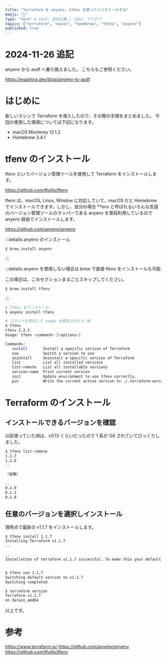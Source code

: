 ```yaml
---
title: "Terraform を anyenv, tfenv を使ってインストールする"
emoji: "👋"
type: "tech" # tech: 技術記事 / idea: アイデア
topics: ["terraform", "macos", "homebrew", "tfenv", "anyenv"]
published: true
---
```


# 2024-11-26 追記

anyenv から asdf へ乗り換えました。
こちらもご参照ください。

https://egashira.dev/blog/anyenv-to-asdf

# はじめに

新しいマシンで Terraform を導入したので、その際の手順をまとめました。
今回の使用した環境については下記になります。

- macOS Monterey 12.1.2
- Homebrew 3.4.1

# tfenv のインストール

tfenv というバージョン管理ツールを使用して Terraform をインストールします。

https://github.com/tfutils/tfenv

tfenv は、macOS, Linux, Window に対応していて、macOS だと Homebrew でインストールできます。しかし、自分の場合 **env と呼ばれるいろんな言語のバージョン管理ツールのラッパーである anyenv を普段利用しているので anyenv 経由でインストールします。

https://github.com/anyenv/anyenv

:::details anyenv のインストール

```sh
$ brew install anyenv
```
:::

:::details anyenv を使用しない場合は brew で直接 tfenv をインストールも可能

この場合は、このセクションまるごとスキップしてください。

```sh
$ brew install tfenv
```

:::

```sh
# tfenv をインストール
$ anyenv install tfenv

# コマンドを実行して usage が表示されたら OK
$ tfenv
tfenv 2.2.3
Usage: tfenv <command> [<options>]

Commands:
   install       Install a specific version of Terraform
   use           Switch a version to use
   uninstall     Uninstall a specific version of Terraform
   list          List all installed versions
   list-remote   List all installable versions
   version-name  Print current version
   init          Update environment to use tfenv correctly.
   pin           Write the current active version to ./.terraform-version
```

# Terraform のインストール


## インストールできるバージョンを確認

以前使っていた頃は、v0.13 くらいだったので 1 系が GA されていてびっくりしました。

```sh
$ tfenv list-remote
1.1.7
1.1.6
..

（省略）

..
0.2.0
0.1.1
0.1.0
```

## 任意のバージョンを選択しインストール

現時点で最新の v1.1.7 をインストールします。

```sh
$ tfenv install 1.1.7
Installing Terraform v1.1.7
..

..
Installation of terraform v1.1.7 successful. To make this your default version, run 'tfenv use 1.1.7'


$ tfenv use 1.1.7
Switching default version to v1.1.7
Switching completed

$ terraform version
Terraform v1.1.7
on darwin_amd64
```

以上です。

# 参考

https://www.terraform.io/
https://github.com/anyenv/anyenv
https://github.com/tfutils/tfenv
